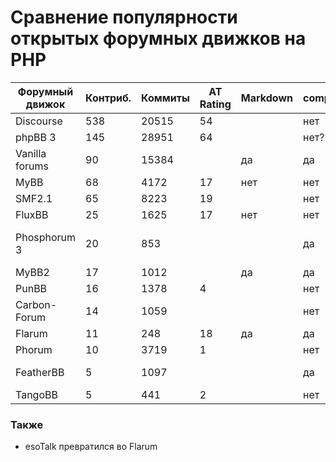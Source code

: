 # Сравнение популярности открытых форумных движков на PHP

Форумный движок | Контриб. | Коммиты | AT Rating | Markdown | composer | Tapatalk | Исходники                                 | Коммит     | Примечания
----------------|----------|---------|-----------|----------|----------|----------|-------------------------------------------|------------|-----------
Discourse       | 538      | 20515   | 54        |          | нет      |          | https://github.com/discourse/discourse    | 07.10.2016 |
phpBB 3         | 145      | 28951   | 64        |          | нет?     | да       | https://github.com/phpbb/phpbb            | 03.10.2016 |
Vanilla forums  | 90       | 15384   |           | да       | да       |          | https://github.com/vanilla/vanilla        | 07.10.2016 |
MyBB            | 68       | 4172    | 17        | нет      | нет      | да       | https://github.com/mybb/mybb              | 23.09.2016 |
SMF2.1          | 65       | 8223    | 19        |          | нет      | да       | https://github.com/SimpleMachines/SMF2.1  | 30.09.2016 |
FluxBB          | 25       | 1625    | 17        | нет      | нет      |          | https://github.com/fluxbb/fluxbb          | 16.06.2016 |
Phosphorum 3    | 20       | 853     |           |          | да       |          | https://github.com/phalcon/forum          | 29.08.2016 | Phalcon official Forum
MyBB2           | 17       | 1012    |           | да       | да       |          | https://github.com/mybb/mybb2             | 09.09.2016 |
PunBB           | 16       | 1378    | 4         |          | нет      |          | https://github.com/punbb/punbb            | 14.09.2016 |
Carbon-Forum    | 14       | 1059    |           |          | нет      |          | https://github.com/lincanbin/Carbon-Forum | 08.09.2016 |
Flarum          | 11       | 248     | 18        | да       | да       |          | https://github.com/flarum/flarum          | 19.07.2016 |
Phorum          | 10       | 3719    | 1         |          | нет      |          | https://github.com/Phorum/Core            | 27.09.2016 |
FeatherBB       | 5        | 1097    |           |          | да       |          | https://github.com/featherbb/featherbb    | 22.02.2016 | Форк FluxBB 1.5
TangoBB         | 5        | 441     | 2         |          | нет      |          | https://github.com/Codetana/TangoBB       | 09.06.2016 |

### Также

- esoTalk превратился во Flarum
